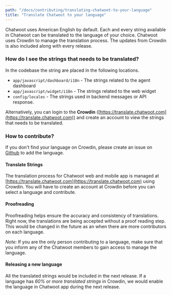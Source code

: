 ```yaml
---
path: "/docs/contributing/translating-chatwoot-to-your-language"
title: "Translate Chatwoot to your language"
---
```


Chatwoot uses American English by default. Each and every string available in Chatwoot can be translated to the language of your choice. Chatwoot uses Crowdin to manage the translation process. The updates from Crowdin is also included along with every release.

### How do I see the strings that needs to be translated?

In the codebase the string are placed in the following locations.

- `app/javascript/dashboard/i18n` - The strings related to the agent dashboard
- `app/javascript/widget/i18n` - The strings related to the web widget
- `config/locales` - The strings used in backend messages or API response.

Alternatively, you can login to the **Crowdin** ([https://translate.chatwoot.com](https://translate.chatwoot.com)) and create an account to view the strings that needs to be translated.

### How to contribute?

If you don't find your language on Crowdin, please create an issue on [Github](https://github.com/chatwoot/chatwoot/issues) to add the language.

#### Translate Strings

The translation process for Chatwoot web and mobile app is managed at [https://translate.chatwoot.com](https://translate.chatwoot.com) using Crowdin. You will have to create an account at Crowdin before you can select a language and contribute.

#### Proofreading

Proofreading helps ensure the accuracy and consistency of translations. Right now, the translations are being accepted without a proof reading step. This would be changed in the future as an when there are more contributors on each language.

*Note:* If you are the only person contributing to a language, make sure that you inform any of the Chatwoot members to gain access to manage the language.

#### Releasing a new language

All the translated strings would be included in the next release. If a language has *60% or more translated strings* in Crowdin, we would enable the language in Chatwoot app during the next release.

